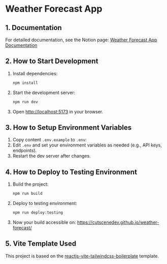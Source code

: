 # Weather Forecast App

## 1. Documentation
For detailed documentation, see the Notion page:
[Weather Forecast App Documentation](https://www.notion.so/PUBLIC-Weather-Forecast-App-21c1ef16666a80ce8381d0a260fd22f4?pvs=21)

## 2. How to Start Development
1. Install dependencies:
   ```sh
   npm install
   ```
2. Start the development server:
   ```sh
   npm run dev
   ```
3. Open [http://localhost:5173](http://localhost:5173) in your browser.

## 3. How to Setup Environment Variables
1. Copy content `.env.example` to `.env`:
2. Edit `.env` and set your environment variables as needed (e.g., API keys, endpoints).
3. Restart the dev server after changes.

## 4. How to Deploy to Testing Environment
1. Build the project:
   ```sh
   npm run build
   ```
2. Deploy to testing environment:
   ```sh
   npm run deploy:testing
   ```
3. Now your build accessible on: https://cutscenedev.github.io/weather-forecast/

## 5. Vite Template Used
This project is based on the [reactjs-vite-tailwindcss-boilerplate](https://github.com/joaopaulomoraes/reactjs-vite-tailwindcss-boilerplate) template.
